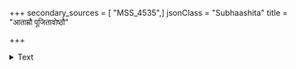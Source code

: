 +++
secondary_sources = [ "MSS_4535",]
jsonClass = "Subhaashita"
title = "आताम्रौ पूजितावोष्ठौ"

+++

<details><summary>Text</summary>

आताम्रौ पूजितावोष्ठौ लेलिहानौ मृदुत्वचौ।  
जिह्वा रक्ता च तन्वी च तालु रक्तं प्रशस्यते॥
</details>
